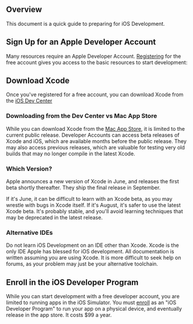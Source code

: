 ## Overview

This document is a quick guide to preparing for iOS Development.

## Sign Up for an Apple Developer Account

Many resources require an Apple Developer Account. [Registering](https://developer.apple.com/register/index.action) for the free account gives you access to the basic resources to start development:

## Download Xcode

Once you've registered for a free account, you can download Xcode from the [iOS Dev Center](https://developer.apple.com/devcenter/ios/index.action)

### Downloading from the Dev Center vs Mac App Store

While you can download Xcode from the [Mac App Store](https://itunes.apple.com/us/app/xcode/id497799835), it is limited to the current public release. Developer Accounts can access beta releases of Xcode and iOS, which are available months before the public release. They may also access previous releases, which are valuable for testing very old builds that may no longer compile in the latest Xcode.

### Which Version?

Apple announces a new version of Xcode in June, and releases the first beta shortly thereafter. They ship the final release in September.

If it's June, it can be difficult to learn with an Xcode beta, as you may wrestle with bugs in Xcode itself. If it's August, it's safer to use the latest Xcode beta. It's probably stable, and you'll avoid learning techniques that may be deprecated in the latest release.

### Alternative IDEs

Do not learn iOS Development on an IDE other than Xcode. Xcode is the only IDE Apple has blessed for iOS development. All documentation is written assuming you are using Xcode. It is more difficult to seek help on forums, as your problem may just be your alternative toolchain.

## Enroll in the iOS Developer Program

While you can start development with a free developer account, you are limited to running apps in the iOS Simulator. You must [enroll](https://developer.apple.com/programs/start/standard/) as an "iOS Developer Program" to run your app on a physical device, and eventually release in the app store. It costs $99 a year.
